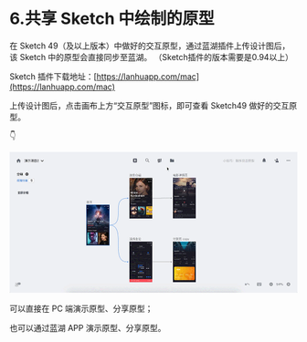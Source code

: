 # 6.共享 Sketch 中绘制的原型

在 Sketch 49（及以上版本）中做好的交互原型，通过蓝湖插件上传设计图后，该 Sketch 中的原型会直接同步至蓝湖。 （Sketch插件的版本需要是0.94以上）

Sketch 插件下载地址：[https://lanhuapp.com/mac](https://lanhuapp.com/mac)



上传设计图后，点击画布上方“交互原型”图标，即可查看 Sketch49 做好的交互原型。

👇

![](../../.gitbook/assets/7%20%284%29.gif)

可以直接在 PC 端演示原型、分享原型； 

也可以通过蓝湖 APP 演示原型、分享原型。 


